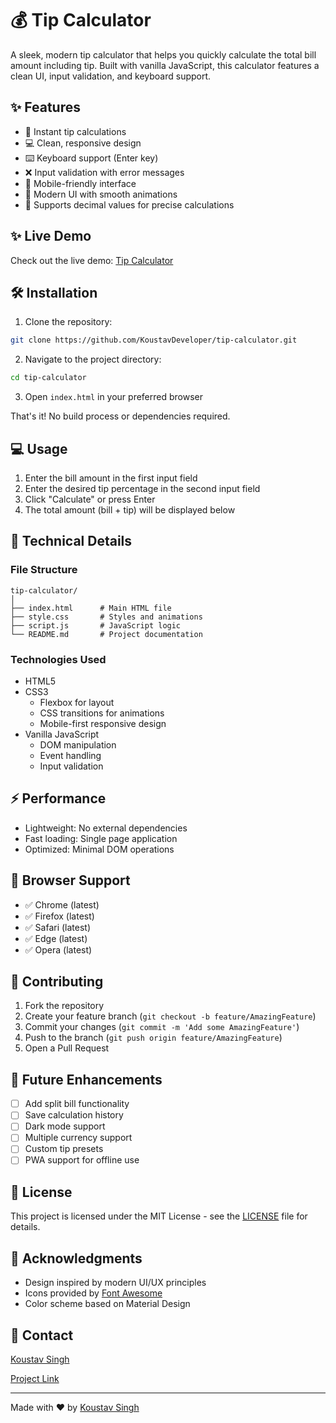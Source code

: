 # 💰 Tip Calculator

A sleek, modern tip calculator that helps you quickly calculate the total bill amount including tip. Built with vanilla JavaScript, this calculator features a clean UI, input validation, and keyboard support.


## ✨ Features

- 🧮 Instant tip calculations
- 💻 Clean, responsive design
- ⌨️ Keyboard support (Enter key)
- ❌ Input validation with error messages
- 📱 Mobile-friendly interface
- 🎨 Modern UI with smooth animations
- 🔢 Supports decimal values for precise calculations

## ✨ Live Demo

Check out the live demo: [Tip Calculator](https://koustavdeveloper.github.io/tip-calculator/)

## 🛠️ Installation

1. Clone the repository:
```bash
git clone https://github.com/KoustavDeveloper/tip-calculator.git
```

2. Navigate to the project directory:
```bash
cd tip-calculator
```

3. Open `index.html` in your preferred browser

That's it! No build process or dependencies required.

## 💻 Usage

1. Enter the bill amount in the first input field
2. Enter the desired tip percentage in the second input field
3. Click "Calculate" or press Enter
4. The total amount (bill + tip) will be displayed below

## 🔧 Technical Details

### File Structure
```
tip-calculator/
│
├── index.html      # Main HTML file
├── style.css       # Styles and animations
├── script.js       # JavaScript logic
└── README.md       # Project documentation
```

### Technologies Used
- HTML5
- CSS3
  - Flexbox for layout
  - CSS transitions for animations
  - Mobile-first responsive design
- Vanilla JavaScript
  - DOM manipulation
  - Event handling
  - Input validation

## ⚡ Performance

- Lightweight: No external dependencies
- Fast loading: Single page application
- Optimized: Minimal DOM operations

## 🎯 Browser Support

- ✅ Chrome (latest)
- ✅ Firefox (latest)
- ✅ Safari (latest)
- ✅ Edge (latest)
- ✅ Opera (latest)

## 🤝 Contributing

1. Fork the repository
2. Create your feature branch (`git checkout -b feature/AmazingFeature`)
3. Commit your changes (`git commit -m 'Add some AmazingFeature'`)
4. Push to the branch (`git push origin feature/AmazingFeature`)
5. Open a Pull Request

## 📝 Future Enhancements

- [ ] Add split bill functionality
- [ ] Save calculation history
- [ ] Dark mode support
- [ ] Multiple currency support
- [ ] Custom tip presets
- [ ] PWA support for offline use

## 📜 License

This project is licensed under the MIT License - see the [LICENSE](LICENSE) file for details.

## 👏 Acknowledgments

- Design inspired by modern UI/UX principles
- Icons provided by [Font Awesome](https://fontawesome.com)
- Color scheme based on Material Design

## 📧 Contact

[Koustav Singh](https://github.com/KoustavDeveloper/)

[Project Link](https://github.com/KoustavDeveloper/tip-calculator)

---

Made with ❤️ by [Koustav Singh](https://github.com/KoustavDeveloper/)